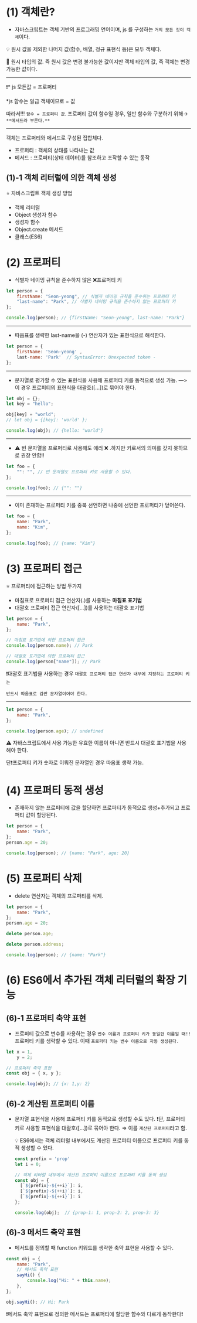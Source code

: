 # (1) 객체란?

-   자바스크립트는 객체 기반의 프로그래밍 언어이며, js 를 구성하는 `거의 모든 것이 객체`이다.

<aside>
💡 원시 값을 제외한 나머지 값(함수, 배열, 정규 표현식 등)은 모두 객체다.

</aside>

🙌 원시 타입의 값. 즉 원시 값은 변경 불가능한 값이지만 객체 타입의 값, 즉 객체는 변경 가능한 값이다.

---

❗️\* js 모든값 = 프로퍼티

\*js 함수는 일급 객체이므로 = 값

따라서!!! `함수 = 프로퍼티 값`. 프로퍼티 값이 함수일 경우, 일반 함수와 구분하기 위해→ `**메서드라 부른다.**`

---

객체는 프로퍼티와 메서드로 구성된 집합체다.

-   프로퍼티 : 객체의 상태를 나타내는 값
-   메서드 : 프로퍼티(상태 데이터)를 참조하고 조작할 수 있는 동작

## (1)-1 객체 리터럴에 의한 객체 생성

⭐️ 자바스크립트 객체 생성 방법

-   객체 리터럴
-   Object 생성자 함수
-   생성자 함수
-   Object.create 메서드
-   클래스(ES6)

# (2) 프로퍼티

-   식별자 네이밍 규칙을 준수하지 않은 ❌프로퍼티 키

```jsx
let person = {
    firstName: "Seon-yeong", // 식별자 네이밍 규칙을 준수하는 프로퍼티 키
    "last-name": "Park", // 식별자 네이밍 규칙을 준수하지 않는 프로퍼티 키
};

console.log(person); // {firstName: "Seon-yeong", last-name: "Park"}
```

---

-   따옴표를 생략한 last-name을 (-) 연산자가 있는 표현식으로 해석한다.

```jsx
let person = {
	firstName: 'Seon-yeong' ,
	last-name: 'Park'  // SyntaxError: Unexpected token -
};
```

---

-   문자열로 평가할 수 있는 표현식을 사용해 프로퍼티 키를 동적으로 생성 가능.
    —> 이 경우 프로퍼티의 표현식을 대괄호([…])로 묶어야 한다.

```jsx
let obj = {};
let key = "hello";

obj[key] = "world";
// let obj = {[key]: 'world' };

console.log(obj); // {hello: "world"}
```

---

-   ⚠️ 빈 문자열을 프로퍼티로 사용해도 에러 ❌ .하지만 키로서의 의미를 갖지 못하므로 권장 안함!!

```jsx
let foo = {
    "": "", // 빈 문자열도 프로퍼티 키로 사용할 수 있다.
};

console.log(foo); // {"": ""}
```

---

-   이미 존재하는 프로퍼티 키를 중복 선언하면 나중에 선언한 프로퍼티가 덮어쓴다.

```jsx
let foo = {
    name: "Park",
    name: "Kim",
};

console.log(foo); // {name: "Kim"}
```

# (3) 프로퍼티 접근

⭐️ 프로퍼티에 접근하는 방법 두가지

-   마침표로 프로퍼티 접근 연산자(.)를 사용하는 **마침표 표기법**
-   대괄호 프로퍼티 접근 연산자([…])를 사용하는 대괄호 표기법

```jsx
let person = {
    name: "Park",
};

// 마침표 표기법에 의한 프로퍼티 접근
console.log(person.name); // Park

// 대괄호 표기법에 의한 프로퍼티 접근
console.log(person["name"]); // Park
```

❗️대괄호 표기법을 사용하는 경우 `대괄호 프로퍼티 접근 연산자 내부에 지정하는 프로퍼티 키는`

`반드시 따옴표로 감싼 문자열이어야 한다.`

---

```jsx
let person = {
    name: "Park",
};

console.log(person.age); // undefined
```

⚠️ 자바스크립트에서 사용 가능한 유효한 이름이 아니면 반드시 대괄호 표기법을 사용해야 한다.

단❗️프로퍼티 키가 숫자로 이뤄진 문자열인 경우 따옴표 생략 가능.

# (4) 프로퍼티 동적 생성

-   존재하지 않는 프로퍼티에 값을 할당하면 프로퍼티가 동적으로 생성+추가되고 프로퍼티 값이 할당된다.

```jsx
let person = {
    name: "Park",
};
person.age = 20;

console.log(person); // {name: "Park", age: 20}
```

# (5) 프로퍼티 삭제

-   delete 연산자는 객체의 프로퍼티를 삭제.

```jsx
let person = {
    name: "Park",
};
person.age = 20;

delete person.age;

delete person.address;

console.log(person); // {name: "Park"}
```

# (6) ES6에서 추가된 객체 리터럴의 확장 기능

## (6)-1 프로퍼티 축약 표현

-   프로퍼티 값으로 변수를 사용하는 경우 `변수 이름과 프로퍼티 키가 동일한 이름일 때!!`
    프로퍼티 키를 생략할 수 있다. 이때 `프로퍼티 키는 변수 이름으로 자동 생성된다.`

```jsx
let x = 1,
    y = 2;

// 프로퍼티 축약 표현
const obj = { x, y };

console.log(obj); // {x: 1,y: 2}
```

## (6)-2 계산된 프로퍼티 이름

-   문자열 표현식을 사용해 프로퍼티 키를 동적으로 생성할 수도 있다.
    ❗️단, 프로퍼티 키로 사용할 표현식을 대괄호([…])로 묶어야 한다. ⇒ 이를 `계산된 프로퍼티`라고 함.
      <aside>
      💡 ES6에서는 객체 리터럴 내부에서도 계산된 프로퍼티 이름으로 프로퍼티 키를 동적 생성할 수 있다.
      
      </aside>
      
      ```jsx
      const prefix = 'prop'
      let i = 0;
      
      // 객체 리터럴 내부에서 계산된 프로퍼티 이름으로 프로퍼티 키를 동적 생성
      const obj = {
      	[`${prefix}-${++i}`]: i,
      	[`${prefix}-${++i}`]: i,
      	[`${prefix}-${++i}`]: i
      };
      
      console.log(obj);  // {prop-1: 1, prop-2: 2, prop-3: 3}
      ```


## (6)-3 메서드 축약 표현

-   메서드를 정의할 때 function 키워드를 생략한 축약 표현을 사용할 수 있다.

```jsx
const obj = {
    name: "Park",
    // 메서드 축약 표현
    sayHi() {
        console.log("Hi: " + this.name);
    },
};

obj.sayHi(); // Hi: Park
```

❗️메서드 축약 표현으로 정의한 메서드는 프로퍼티에 할당한 함수와 다르게 동작한다❗️
